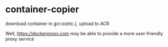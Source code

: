 # container-copier

download container in gcr.io(etc.), upload to ACR

Well, <https://dockerproxy.com> may be able to provide a more user-friendly proxy service
